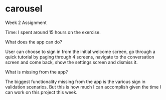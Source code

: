 # carousel
Week 2 Assignment

Time: I spent around 15 hours on the exercise. 

What does the app can do?

User can choose to sign in from the initial welcome screen, 
go through a quick tutorial by paging through 4 screens,
navigate to the conversation screen and come back,
show the settings screen and dismiss it. 

What is missing from the app?

The biggest functionality missing from the app is the various sign in validation scenarios. But this is how much I can accomplish given the time I can work on this project this week.


